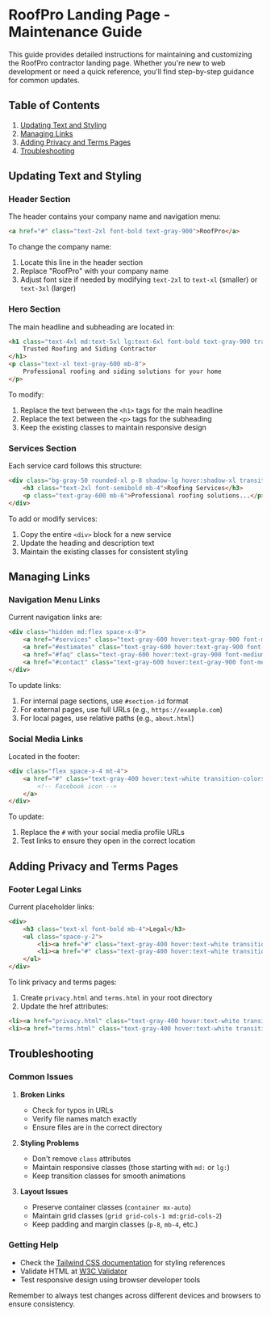 # RoofPro Landing Page - Maintenance Guide

This guide provides detailed instructions for maintaining and customizing the RoofPro contractor landing page. Whether you're new to web development or need a quick reference, you'll find step-by-step guidance for common updates.

## Table of Contents
1. [Updating Text and Styling](#updating-text-and-styling)
2. [Managing Links](#managing-links)
3. [Adding Privacy and Terms Pages](#adding-privacy-and-terms-pages)
4. [Troubleshooting](#troubleshooting)

## Updating Text and Styling

### Header Section
The header contains your company name and navigation menu:
```html
<a href="#" class="text-2xl font-bold text-gray-900">RoofPro</a>
```
To change the company name:
1. Locate this line in the header section
2. Replace "RoofPro" with your company name
3. Adjust font size if needed by modifying `text-2xl` to `text-xl` (smaller) or `text-3xl` (larger)

### Hero Section
The main headline and subheading are located in:
```html
<h1 class="text-4xl md:text-5xl lg:text-6xl font-bold text-gray-900 tracking-tight mb-6">
    Trusted Roofing and Siding Contractor
</h1>
<p class="text-xl text-gray-600 mb-8">
    Professional roofing and siding solutions for your home
</p>
```
To modify:
1. Replace the text between the `<h1>` tags for the main headline
2. Replace the text between the `<p>` tags for the subheading
3. Keep the existing classes to maintain responsive design

### Services Section
Each service card follows this structure:
```html
<div class="bg-gray-50 rounded-xl p-8 shadow-lg hover:shadow-xl transition-shadow duration-300">
    <h3 class="text-2xl font-semibold mb-4">Roofing Services</h3>
    <p class="text-gray-600 mb-6">Professional roofing solutions...</p>
</div>
```
To add or modify services:
1. Copy the entire `<div>` block for a new service
2. Update the heading and description text
3. Maintain the existing classes for consistent styling

## Managing Links

### Navigation Menu Links
Current navigation links are:
```html
<div class="hidden md:flex space-x-8">
    <a href="#services" class="text-gray-600 hover:text-gray-900 font-medium transition-colors duration-300">Services</a>
    <a href="#estimates" class="text-gray-600 hover:text-gray-900 font-medium transition-colors duration-300">Estimates</a>
    <a href="#faq" class="text-gray-600 hover:text-gray-900 font-medium transition-colors duration-300">FAQ</a>
    <a href="#contact" class="text-gray-600 hover:text-gray-900 font-medium transition-colors duration-300">Contact</a>
</div>
```
To update links:
1. For internal page sections, use `#section-id` format
2. For external pages, use full URLs (e.g., `https://example.com`)
3. For local pages, use relative paths (e.g., `about.html`)

### Social Media Links
Located in the footer:
```html
<div class="flex space-x-4 mt-4">
    <a href="#" class="text-gray-400 hover:text-white transition-colors duration-300">
        <!-- Facebook icon -->
    </a>
</div>
```
To update:
1. Replace the `#` with your social media profile URLs
2. Test links to ensure they open in the correct location

## Adding Privacy and Terms Pages

### Footer Legal Links
Current placeholder links:
```html
<div>
    <h3 class="text-xl font-bold mb-4">Legal</h3>
    <ul class="space-y-2">
        <li><a href="#" class="text-gray-400 hover:text-white transition-colors duration-300">Privacy Policy</a></li>
        <li><a href="#" class="text-gray-400 hover:text-white transition-colors duration-300">Terms of Service</a></li>
    </ul>
</div>
```
To link privacy and terms pages:
1. Create `privacy.html` and `terms.html` in your root directory
2. Update the href attributes:
```html
<li><a href="privacy.html" class="text-gray-400 hover:text-white transition-colors duration-300">Privacy Policy</a></li>
<li><a href="terms.html" class="text-gray-400 hover:text-white transition-colors duration-300">Terms of Service</a></li>
```

## Troubleshooting

### Common Issues

1. **Broken Links**
   - Check for typos in URLs
   - Verify file names match exactly
   - Ensure files are in the correct directory

2. **Styling Problems**
   - Don't remove `class` attributes
   - Maintain responsive classes (those starting with `md:` or `lg:`)
   - Keep transition classes for smooth animations

3. **Layout Issues**
   - Preserve container classes (`container mx-auto`)
   - Maintain grid classes (`grid grid-cols-1 md:grid-cols-2`)
   - Keep padding and margin classes (`p-8`, `mb-4`, etc.)

### Getting Help
- Check the [Tailwind CSS documentation](https://tailwindcss.com/docs) for styling references
- Validate HTML at [W3C Validator](https://validator.w3.org/)
- Test responsive design using browser developer tools

Remember to always test changes across different devices and browsers to ensure consistency.
